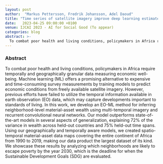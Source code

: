 ```yaml
---
layout: post
author:  "Markus Pettersson, Fredrik Johansson, Adel Daoud"
title: "Time series of satellite imagery improve deep learning estimates of neighborhood-level poverty in Africa"
date:   2023-04-25 09:00:00 +0100
venue: IJCAI 2023 - AI for Social Good (To appear)
categories: blog
abstract: >-
  To combat poor health and living conditions, policymakers in Africa require temporally and geographically granular data measuring economic well-being. Machine learning (ML) offers a promising alternative to expensive and time-consuming survey measurements by training models to predict economic conditions from freely available satellite imagery. However,  previous efforts have failed to utilize the temporal information available in earth observation (EO) data, which may capture developments important to standards of living. In this work, we develop an EO-ML method for inferring neighborhood-level material-asset wealth using multi-temporal imagery and recurrent convolutional neural networks. Our model outperforms state-of-the-art models in several aspects of generalization, explaining  72% of the variance in wealth across held-out countries and 75%  held-out time spans. Using our geographically and temporally aware models, we created spatio-temporal material-asset data maps covering the entire continent of Africa from 1990 to 2019, making our data product the largest dataset of its kind. We showcase these results by analyzing which neighborhoods are likely to escape poverty by the year 2030, which is the deadline for when the Sustainable Development Goals (SDG) are evaluated.
---
```


### Abstract

To combat poor health and living conditions, policymakers in Africa require temporally and geographically granular data measuring economic well-being. Machine learning (ML) offers a promising alternative to expensive and time-consuming survey measurements by training models to predict economic conditions from freely available satellite imagery. However,  previous efforts have failed to utilize the temporal information available in earth observation (EO) data, which may capture developments important to standards of living. In this work, we develop an EO-ML method for inferring neighborhood-level material-asset wealth using multi-temporal imagery and recurrent convolutional neural networks. Our model outperforms state-of-the-art models in several aspects of generalization, explaining  72% of the variance in wealth across held-out countries and 75%  held-out time spans. Using our geographically and temporally aware models, we created spatio-temporal material-asset data maps covering the entire continent of Africa from 1990 to 2019, making our data product the largest dataset of its kind. We showcase these results by analyzing which neighborhoods are likely to escape poverty by the year 2030, which is the deadline for when the Sustainable Development Goals (SDG) are evaluated.
